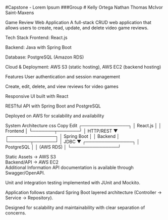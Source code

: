 #Capstone - Lorem Ipsum
###Group #
  Kelly Ortega
  Nathan Thomas
  McIvor Saint-Maxens

  Game Review Web Application
A full-stack CRUD web application that allows users to create, read, update, and delete video game reviews.

Tech Stack
Frontend: React.js

Backend: Java with Spring Boot

Database: PostgreSQL (Amazon RDS)

Cloud & Deployment: AWS S3 (static hosting), AWS EC2 (backend hosting)

Features
User authentication and session management

Create, edit, delete, and view reviews for video games

Responsive UI built with React

RESTful API with Spring Boot and PostgreSQL

Deployed on AWS for scalability and availability

System Architecture
css
Copy
Edit
         ┌───────────────┐
         │   React.js    │
         │   Frontend    │
         └───────┬───────┘
                 │ HTTP/REST
                 ▼
         ┌───────────────┐
         │ Spring Boot   │
         │   Backend     │
         └───────┬───────┘
                 │ JDBC
                 ▼
         ┌───────────────┐
         │ PostgreSQL     │
         │   (AWS RDS)    │
         └───────────────┘

   Static Assets → AWS S3  
   Backend/API   → AWS EC2  
Additional Information
API documentation is available through Swagger/OpenAPI.

Unit and integration testing implemented with JUnit and Mockito.

Application follows standard Spring Boot layered architecture (Controller → Service → Repository).

Designed for scalability and maintainability with clear separation of concerns.

  


